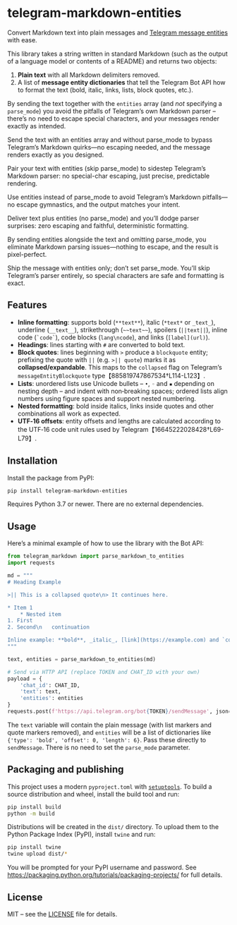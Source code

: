 # telegram-markdown-entities

Convert Markdown text into plain messages and [Telegram message entities](https://core.telegram.org/api/entities) with ease.

This library takes a string written in standard Markdown (such as the
output of a language model or contents of a README) and returns two
objects:

1. **Plain text** with all Markdown delimiters removed.
2. A list of **message entity dictionaries** that tell the Telegram
   Bot API how to format the text (bold, italic, links, lists,
   block quotes, etc.).

By sending the text together with the `entities` array (and *not*
specifying a `parse_mode`) you avoid the pitfalls of Telegram’s own
Markdown parser – there’s no need to escape special characters, and
your messages render exactly as intended.

Send the text with an entities array and without parse_mode to bypass Telegram’s Markdown quirks—no escaping needed, and the message renders exactly as you designed.

Pair your text with entities (skip parse_mode) to sidestep Telegram’s Markdown parser: no special-char escaping, just precise, predictable rendering.

Use entities instead of parse_mode to avoid Telegram’s Markdown pitfalls—no escape gymnastics, and the output matches your intent.

Deliver text plus entities (no parse_mode) and you’ll dodge parser surprises: zero escaping and faithful, deterministic formatting.

By sending entities alongside the text and omitting parse_mode, you eliminate Markdown parsing issues—nothing to escape, and the result is pixel-perfect.

Ship the message with entities only; don’t set parse_mode. You’ll skip Telegram’s parser entirely, so special characters are safe and formatting is exact.

## Features

* **Inline formatting**: supports bold (`**text**`), italic (`*text*` or
  `_text_`), underline (`__text__`), strikethrough (`~~text~~`),
  spoilers (`||text||`), inline code (`` `code` ``), code blocks
  (```lang\ncode```), and links (`[label](url)`).
* **Headings**: lines starting with `#` are converted to bold text.
* **Block quotes**: lines beginning with `>` produce a `blockquote`
  entity; prefixing the quote with `||` (e.g. `>|| quote`) marks it
  as **collapsed/expandable**.  This maps to the `collapsed` flag on
  Telegram’s `messageEntityBlockquote` type【885819747867534†L114-L123】.
* **Lists**: unordered lists use Unicode bullets – `•`, `◦` and `▪`
  depending on nesting depth – and indent with non‑breaking spaces; ordered
  lists align numbers using figure spaces and support nested numbering.
* **Nested formatting**: bold inside italics, links inside quotes and
  other combinations all work as expected.
* **UTF‑16 offsets**: entity offsets and lengths are calculated
  according to the UTF‑16 code unit rules used by Telegram【16645222028428†L69-L79】.

## Installation

Install the package from PyPI:

```bash
pip install telegram-markdown-entities
```

Requires Python 3.7 or newer.  There are no external dependencies.

## Usage

Here’s a minimal example of how to use the library with the Bot API:

```python
from telegram_markdown import parse_markdown_to_entities
import requests

md = """
# Heading Example

>|| This is a collapsed quote\n> It continues here.

* Item 1
    * Nested item
1. First
2. Second\n   continuation

Inline example: **bold**, _italic_, [link](https://example.com) and `code`.
"""

text, entities = parse_markdown_to_entities(md)

# Send via HTTP API (replace TOKEN and CHAT_ID with your own)
payload = {
    'chat_id': CHAT_ID,
    'text': text,
    'entities': entities
}
requests.post(f'https://api.telegram.org/bot{TOKEN}/sendMessage', json=payload)
```

The `text` variable will contain the plain message (with list markers
and quote markers removed), and `entities` will be a list of
dictionaries like `{'type': 'bold', 'offset': 0, 'length': 6}`.  Pass
these directly to `sendMessage`.  There is no need to set the
`parse_mode` parameter.

## Packaging and publishing

This project uses a modern `pyproject.toml` with [`setuptools`](https://setuptools.pypa.io).
To build a source distribution and wheel, install the build tool and
run:

```bash
pip install build
python -m build
```

Distributions will be created in the `dist/` directory.  To upload
them to the Python Package Index (PyPI), install `twine` and run:

```bash
pip install twine
twine upload dist/*
```

You will be prompted for your PyPI username and password.  See
<https://packaging.python.org/tutorials/packaging-projects/> for
full details.

## License

MIT – see the [LICENSE](LICENSE) file for details.